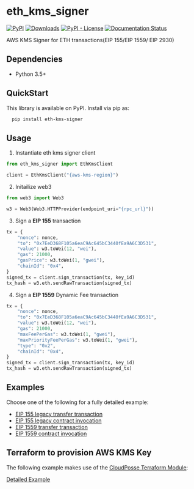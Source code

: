 # eth_kms_signer

[![PyPI](https://img.shields.io/pypi/v/eth-kms-signer)](https://pypi.org/project/eth-kms-signer/)
[![Downloads](https://pepy.tech/badge/eth-kms-signer)](https://pepy.tech/project/eth-kms-signer)
[![PyPI - License](https://img.shields.io/pypi/l/eth-kms-signer)](https://github.com/viswanathkgp12/eth_kms_signer/blob/master/LICENSE)
[![Documentation Status](https://readthedocs.org/projects/eth-kms-signer/badge/?version=latest)](https://eth-kms-signer.readthedocs.io/en/latest/?badge=latest)

AWS KMS Signer for ETH transactions(EIP 155/EIP 1559/ EIP 2930)

## Dependencies

- Python 3.5+

## QuickStart

This library is available on PyPI. Install via pip as:

```sh
  pip install eth-kms-signer
```

## Usage

1. Instantiate eth kms signer client

```python
from eth_kms_signer import EthKmsClient

client = EthKmsClient("{aws-kms-region}")
```

2. Initailize web3

```python
from web3 import Web3

w3 = Web3(Web3.HTTPProvider(endpoint_uri="{rpc_url}"))
```

3. Sign a **EIP 155** transaction

```python
tx = {
    "nonce": nonce,
    "to": "0x7EeD368F105a6eaC9Ac645bC3440fEa9A6C3D531",
    "value": w3.toWei(12, "wei"),
    "gas": 21000,
    "gasPrice": w3.toWei(1, "gwei"),
    "chainId": "0x4",
}
signed_tx = client.sign_transaction(tx, key_id)
tx_hash = w3.eth.sendRawTransaction(signed_tx)
```

4. Sign a **EIP 1559** Dynamic Fee transaction

```python
tx = {
    "nonce": nonce,
    "to": "0x7EeD368F105a6eaC9Ac645bC3440fEa9A6C3D531",
    "value": w3.toWei(12, "wei"),
    "gas": 21000,
    "maxFeePerGas": w3.toWei(1, "gwei"),
    "maxPriorityFeePerGas": w3.toWei(1, "gwei"),
    "type": "0x2",
    "chainId": "0x4",
}
signed_tx = client.sign_transaction(tx, key_id)
tx_hash = w3.eth.sendRawTransaction(signed_tx)
```

## Examples

Choose one of the following for a fully detailed example:

- [EIP 155 legacy transfer transaction](./examples/legacy/transfer.py)
- [EIP 155 legacy contract invocation](./examples/legacy/contract_invoke.py)
- [EIP 1559 transfer transaction](./examples/eip1559/transfer.py)
- [EIP 1559 contract invocation](./examples/eip1559/contract_invoke.py)

## Terraform to provision AWS KMS Key

The following example makes use of the [CloudPosse Terraform Module](https://github.com/cloudposse/terraform-aws-kms-key/tree/0.11.0):

[Detailed Example](./examples/terraform/main.tf)
